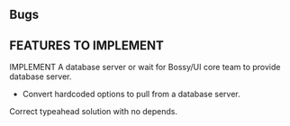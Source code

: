 ## Bugs



## FEATURES TO IMPLEMENT


IMPLEMENT A database server or wait for Bossy/UI core team to provide database server.
  - Convert hardcoded options to pull from a database server.


Correct typeahead solution with no depends.




